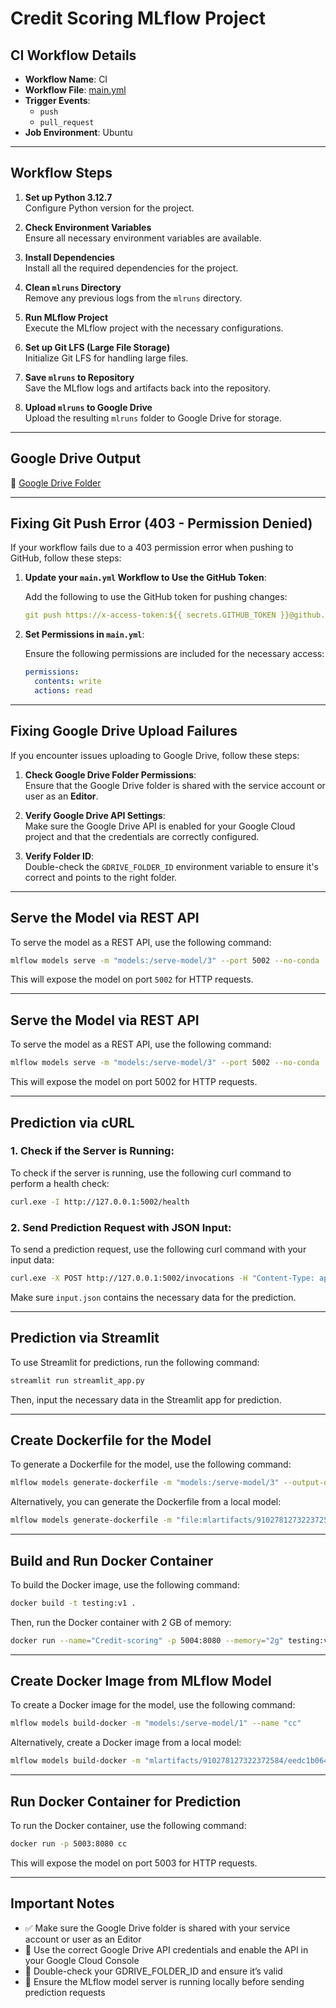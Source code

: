 # Credit Scoring MLflow Project

## CI Workflow Details

- **Workflow Name**: CI  
- **Workflow File**: [main.yml](https://github.com/Maoelan/mlflow-credit-scoring/blob/main/.github/workflows/main.yml)  
- **Trigger Events**:  
  - `push`  
  - `pull_request`  
- **Job Environment**: Ubuntu

---

## Workflow Steps

1. **Set up Python 3.12.7**  
   Configure Python version for the project.

2. **Check Environment Variables**  
   Ensure all necessary environment variables are available.

3. **Install Dependencies**  
   Install all the required dependencies for the project.

4. **Clean `mlruns` Directory**  
   Remove any previous logs from the `mlruns` directory.

5. **Run MLflow Project**  
   Execute the MLflow project with the necessary configurations.

6. **Set up Git LFS (Large File Storage)**  
   Initialize Git LFS for handling large files.

7. **Save `mlruns` to Repository**  
   Save the MLflow logs and artifacts back into the repository.

8. **Upload `mlruns` to Google Drive**  
   Upload the resulting `mlruns` folder to Google Drive for storage.

---

## Google Drive Output

📁 [Google Drive Folder](https://drive.google.com/drive/folders/1WVe4u-XA6lj2oodR4_XX25wE0COsDxs4?usp=sharing)

---

## Fixing Git Push Error (403 - Permission Denied)

If your workflow fails due to a 403 permission error when pushing to GitHub, follow these steps:

1. **Update your `main.yml` Workflow to Use the GitHub Token**:

    Add the following to use the GitHub token for pushing changes:

    ```yaml
    git push https://x-access-token:${{ secrets.GITHUB_TOKEN }}@github.com/${{ github.repository }}.git HEAD:main
    ```

2. **Set Permissions in `main.yml`**:

    Ensure the following permissions are included for the necessary access:

    ```yaml
    permissions:
      contents: write
      actions: read
    ```

---

## Fixing Google Drive Upload Failures

If you encounter issues uploading to Google Drive, follow these steps:

1. **Check Google Drive Folder Permissions**:  
   Ensure that the Google Drive folder is shared with the service account or user as an **Editor**.

2. **Verify Google Drive API Settings**:  
   Make sure the Google Drive API is enabled for your Google Cloud project and that the credentials are correctly configured.

3. **Verify Folder ID**:  
   Double-check the `GDRIVE_FOLDER_ID` environment variable to ensure it's correct and points to the right folder.

---

## Serve the Model via REST API

To serve the model as a REST API, use the following command:

```bash
mlflow models serve -m "models:/serve-model/3" --port 5002 --no-conda
```

This will expose the model on port `5002` for HTTP requests.

---

## Serve the Model via REST API

To serve the model as a REST API, use the following command:

```bash
mlflow models serve -m "models:/serve-model/3" --port 5002 --no-conda
```

This will expose the model on port 5002 for HTTP requests.

---

## Prediction via cURL

### 1. Check if the Server is Running:

To check if the server is running, use the following curl command to perform a health check:

```bash
curl.exe -I http://127.0.0.1:5002/health
```

### 2. Send Prediction Request with JSON Input:

To send a prediction request, use the following curl command with your input data:

```bash
curl.exe -X POST http://127.0.0.1:5002/invocations -H "Content-Type: application/json" --data-binary "@input.json"
```

Make sure `input.json` contains the necessary data for the prediction.

---

## Prediction via Streamlit

To use Streamlit for predictions, run the following command:

```bash
streamlit run streamlit_app.py
```

Then, input the necessary data in the Streamlit app for prediction.

---

## Create Dockerfile for the Model

To generate a Dockerfile for the model, use the following command:

```bash
mlflow models generate-dockerfile -m "models:/serve-model/3" --output-directory credit_scoring_docker
```

Alternatively, you can generate the Dockerfile from a local model:

```bash
mlflow models generate-dockerfile -m "file:mlartifacts/910278127322372584/eedc1b064fa446b6b8d04b6177f7f266/artifacts/model" --output-directory credit_scoring_docker
```

---

## Build and Run Docker Container

To build the Docker image, use the following command:

```bash
docker build -t testing:v1 .
```

Then, run the Docker container with 2 GB of memory:

```bash
docker run --name="Credit-scoring" -p 5004:8080 --memory="2g" testing:v1
```

---

## Create Docker Image from MLflow Model

To create a Docker image for the model, use the following command:

```bash
mlflow models build-docker -m "models:/serve-model/1" --name "cc"
```

Alternatively, create a Docker image from a local model:

```bash
mlflow models build-docker -m "mlartifacts/910278127322372584/eedc1b064fa446b6b8d04b6177f7f266/artifacts/model" --name "cc"
```

---

## Run Docker Container for Prediction

To run the Docker container, use the following command:

```bash
docker run -p 5003:8080 cc
```

This will expose the model on port 5003 for HTTP requests.

---

## Important Notes

- ✅ Make sure the Google Drive folder is shared with your service account or user as an Editor  
- 🔑 Use the correct Google Drive API credentials and enable the API in your Google Cloud Console  
- 📁 Double-check your GDRIVE_FOLDER_ID and ensure it’s valid  
- 🚀 Ensure the MLflow model server is running locally before sending prediction requests
